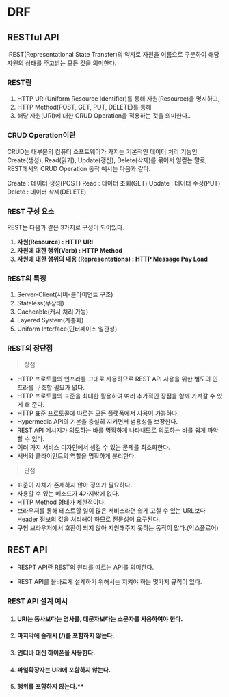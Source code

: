 # DRF

## RESTful API

:REST(Representational State Transfer)의 약자로 자원을 이름으로 구분하여 해당 자원의 상태를 주고받는 모든 것을 의미한다.

### REST란 

1. HTTP URI(Uniform Resource Identifier)를 통해 자원(Resource)을 명시하고,
2. HTTP Method(POST, GET, PUT, DELETE)를 통해
3. 해당 자원(URI)에 대한 CRUD Operation을 적용하는 것을 의미한다..

 

### CRUD Operation이란

CRUD는 대부분의 컴퓨터 소프트웨어가 가지는 기본적인 데이터 처리 기능인 Create(생성), Read(읽기), Update(갱신), Delete(삭제)를 묶어서 일컫는 말로, REST에서의 CRUD Operation 동작 예시는 다음과 같다.

 

Create : 데이터 생성(POST)
Read : 데이터 조회(GET)
Update : 데이터 수정(PUT)
Delete : 데이터 삭제(DELETE)

 

### REST 구성 요소

REST는 다음과 같은 3가지로 구성이 되어있다. 

1. **자원(Resource) : HTTP URI**
2. **자원에 대한 행위(Verb) : HTTP Method**
3. **자원에 대한 행위의 내용 (Representations) : HTTP Message Pay Load**



### REST의 특징

1. Server-Client(서버-클라이언트 구조)
2. Stateless(무상태)
3. Cacheable(캐시 처리 가능)
4. Layered System(계층화)
5. Uniform Interface(인터페이스 일관성)



### REST의 장단점

>  장점 

- HTTP 프로토콜의 인프라를 그대로 사용하므로 REST API 사용을 위한 별도의 인프라를 구축할 필요가 없다.
- HTTP 프로토콜의 표준을 최대한 활용하여 여러 추가적인 장점을 함께 가져갈 수 있게 해 준다.
- HTTP 표준 프로토콜에 따르는 모든 플랫폼에서 사용이 가능하다.
- Hypermedia API의 기본을 충실히 지키면서 범용성을 보장한다.
- REST API 메시지가 의도하는 바를 명확하게 나타내므로 의도하는 바를 쉽게 파악할 수 있다.
- 여러 가지 서비스 디자인에서 생길 수 있는 문제를 최소화한다.
- 서버와 클라이언트의 역할을 명확하게 분리한다.

 

>  단점 

- 표준이 자체가 존재하지 않아 정의가 필요하다.
- 사용할 수 있는 메소드가 4가지밖에 없다.
- HTTP Method 형태가 제한적이다.
- 브라우저를 통해 테스트할 일이 많은 서비스라면 쉽게 고칠 수 있는 URL보다 Header 정보의 값을 처리해야 하므로 전문성이 요구된다.
- 구형 브라우저에서 호환이 되지 않아 지원해주지 못하는 동작이 많다.(익스폴로어)



## REST API

- RESPT API란 REST의 원리를 따르는 API를 의미한다.

- REST API를 올바르게 설계하기 위해서는 지켜야 하는 몇가지 규칙이 있다.



### REST API 설계 예시

1. #### URI는 동사보다는 명사를, 대문자보다는 소문자를 사용하여야 한다.

2. #### 마지막에 슬래시 (/)를 포함하지 않는다.

3. #### 언더바 대신 하이폰을 사용한다.

4. #### 파일확장자는 URI에 포함하지 않는다.

5. #### 행위를 포함하지 않는다.**

